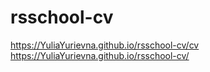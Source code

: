 # rsschool-cv
https://YuliaYurievna.github.io/rsschool-cv/cv
https://YuliaYurievna.github.io/rsschool-cv/